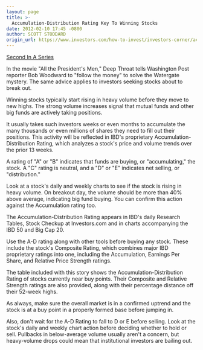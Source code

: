 ```yaml
---
layout: page
title: >-
  Accumulation-Distribution Rating Key To Winning Stocks
date: 2012-02-10 17:45 -0800
author: SCOTT STODDARD
origin_url: https://www.investors.com/how-to-invest/investors-corner/accumulation-distribution-rating-key-to-investment-success/
---
```


[Second In A Series](http://investors.com/meetbigmoney)

In the movie "All the President's Men," Deep Throat tells Washington Post reporter Bob Woodward to "follow the money" to solve the Watergate mystery. The same advice applies to investors seeking stocks about to break out.

Winning stocks typically start rising in heavy volume before they move to new highs. The strong volume increases signal that mutual funds and other big funds are actively taking positions.

It usually takes such investors weeks or even months to accumulate the many thousands or even millions of shares they need to fill out their positions. This activity will be reflected in IBD's proprietary Accumulation-Distribution Rating, which analyzes a stock's price and volume trends over the prior 13 weeks.

A rating of "A" or "B" indicates that funds are buying, or "accumulating," the stock. A "C" rating is neutral, and a "D" or "E" indicates net selling, or "distribution."

Look at a stock's daily and weekly charts to see if the stock is rising in heavy volume. On breakout day, the volume should be more than 40% above average, indicating big fund buying. You can confirm this action against the Accumulation rating too.

The Accumulation-Distribution Rating appears in IBD's daily Research Tables, Stock Checkup at Investors.com and in charts accompanying the IBD 50 and Big Cap 20.

Use the A-D rating along with other tools before buying any stock. These include the stock's Composite Rating, which combines major IBD proprietary ratings into one, including the Accumulation, Earnings Per Share, and Relative Price Strength ratings.

The table included with this story shows the Accumulation-Distribution Rating of stocks currently near buy points. Their Composite and Relative Strength ratings are also provided, along with their percentage distance off their 52-week highs.

As always, make sure the overall market is in a confirmed uptrend and the stock is at a buy point in a properly formed base before jumping in.

Also, don't wait for the A-D Rating to fall to D or E before selling. Look at the stock's daily and weekly chart action before deciding whether to hold or sell. Pullbacks in below-average volume usually aren't a concern, but heavy-volume drops could mean that institutional investors are bailing out.
